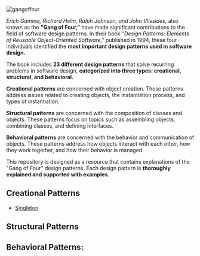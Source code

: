 ![gangoffour](https://user-images.githubusercontent.com/63954402/235092635-1e450a6e-2acf-4ab5-827c-330ec5cc9ac9.png)

*Erich Gamma, Richard Helm, Ralph Johnson, and John Vlissides*, also known as the **"Gang of Four,"** have made significant contributions to the field of software design patterns. In their book *"Design Patterns: Elements of Reusable Object-Oriented Software,"* published in 1994, these four individuals identified the **most important design patterns used in software design.**

The book includes **23 different design patterns** that solve recurring problems in software design, **categorized into three types: creational, structural, and behavioral.**

**Creational patterns** are concerned with object creation. These patterns address issues related to creating objects, the instantiation process, and types of instantiation.

**Structural patterns** are concerned with the composition of classes and objects. These patterns focus on topics such as assembling objects, combining classes, and defining interfaces.

**Behavioral patterns** are concerned with the behavior and communication of objects. These patterns address how objects interact with each other, how they work together, and how their behavior is managed.

This repository is designed as a resource that contains explanations of the "Gang of Four" design patterns. Each design pattern is **thoroughly explained and supported with examples**.


## Creational Patterns

 - [Singleton](https://raw.githubusercontent.com/Empera0/Gang-of-Four/master/img/gangoffour.png?token=GHSAT0AAAAAACBELIFW3GI5LSLHXKPS7CYUZCLLMCQ)
## Structural Patterns
## Behavioral Patterns:

